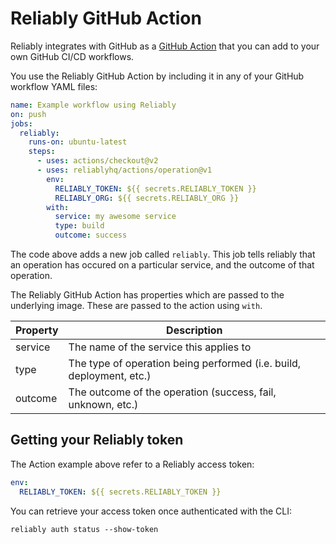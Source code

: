 # Reliably GitHub Action

Reliably integrates with GitHub as a [GitHub Action][gh-action] that you can add to your own GitHub CI/CD workflows.

[gh-action]: https://github.com/features/actions
[view-on-marketplace]: https://github.com/marketplace/actions/reliably-github-action

You use the Reliably GitHub Action by including it in any of your GitHub workflow
YAML files:

```yaml
name: Example workflow using Reliably
on: push
jobs:
  reliably:
    runs-on: ubuntu-latest
    steps:
      - uses: actions/checkout@v2
      - uses: reliablyhq/actions/operation@v1
        env:
          RELIABLY_TOKEN: ${{ secrets.RELIABLY_TOKEN }}
          RELIABLY_ORG: ${{ secrets.RELIABLY_ORG }}
        with:
          service: my awesome service
          type: build
          outcome: success
```

The code above adds a new job called `reliably`. This job tells reliably that an operation has occured on a particular service, and the outcome of that operation.

The Reliably GitHub Action has properties which are passed to the underlying image.
These are passed to the action using `with`.

| Property | Description |
| --- | --- |
| service | The name of the service this applies to |
| type | The type of operation being performed (i.e. build, deployment, etc.) |
| outcome | The outcome of the operation (success, fail, unknown, etc.) |

## Getting your Reliably token

The Action example above refer to a Reliably access token:

```yaml
env:
  RELIABLY_TOKEN: ${{ secrets.RELIABLY_TOKEN }}
```

You can retrieve your access token once authenticated with the CLI:

```console
reliably auth status --show-token
```